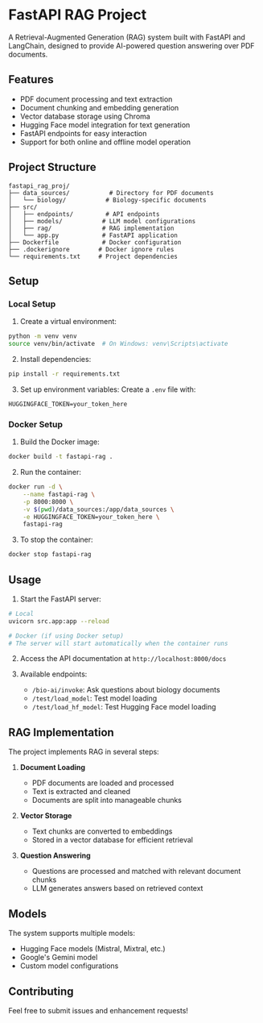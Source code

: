 # FastAPI RAG Project

A Retrieval-Augmented Generation (RAG) system built with FastAPI and LangChain, designed to provide AI-powered question answering over PDF documents.

## Features

- PDF document processing and text extraction
- Document chunking and embedding generation
- Vector database storage using Chroma
- Hugging Face model integration for text generation
- FastAPI endpoints for easy interaction
- Support for both online and offline model operation

## Project Structure

```
fastapi_rag_proj/
├── data_sources/           # Directory for PDF documents
│   └── biology/           # Biology-specific documents
├── src/
│   ├── endpoints/         # API endpoints
│   ├── models/           # LLM model configurations
│   ├── rag/              # RAG implementation
│   └── app.py            # FastAPI application
├── Dockerfile            # Docker configuration
├── .dockerignore        # Docker ignore rules
└── requirements.txt     # Project dependencies
```

## Setup

### Local Setup

1. Create a virtual environment:
```bash
python -m venv venv
source venv/bin/activate  # On Windows: venv\Scripts\activate
```

2. Install dependencies:
```bash
pip install -r requirements.txt
```

3. Set up environment variables:
Create a `.env` file with:
```
HUGGINGFACE_TOKEN=your_token_here
```

### Docker Setup

1. Build the Docker image:
```bash
docker build -t fastapi-rag .
```

2. Run the container:
```bash
docker run -d \
    --name fastapi-rag \
    -p 8000:8000 \
    -v $(pwd)/data_sources:/app/data_sources \
    -e HUGGINGFACE_TOKEN=your_token_here \
    fastapi-rag
```

3. To stop the container:
```bash
docker stop fastapi-rag
```

## Usage

1. Start the FastAPI server:
```bash
# Local
uvicorn src.app:app --reload

# Docker (if using Docker setup)
# The server will start automatically when the container runs
```

2. Access the API documentation at `http://localhost:8000/docs`

3. Available endpoints:
   - `/bio-ai/invoke`: Ask questions about biology documents
   - `/test/load_model`: Test model loading
   - `/test/load_hf_model`: Test Hugging Face model loading

## RAG Implementation

The project implements RAG in several steps:

1. **Document Loading**
   - PDF documents are loaded and processed
   - Text is extracted and cleaned
   - Documents are split into manageable chunks

2. **Vector Storage**
   - Text chunks are converted to embeddings
   - Stored in a vector database for efficient retrieval

3. **Question Answering**
   - Questions are processed and matched with relevant document chunks
   - LLM generates answers based on retrieved context

## Models

The system supports multiple models:
- Hugging Face models (Mistral, Mixtral, etc.)
- Google's Gemini model
- Custom model configurations

## Contributing

Feel free to submit issues and enhancement requests!

